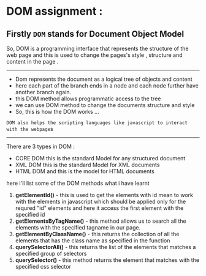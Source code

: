 # DOM assignment :
## Firstly `DOM` stands for Document Object Model
So, DOM is a programming interface that represents the structure of the web page and this is used to change the pages's style , structure and content in the page .

---

- Dom represents the document as a logical tree of objects and content
- here each part of the branch ends in a node and each node further have another branch again.
- this DOM method allows programmatic access to the tree
- we can use DOM method to change the documents structure and style
- So, this is how the DOM works ...

`DOM also helps the scripting languages like javascript to interact with the webpage`s

---

There are 3 types in DOM :
- CORE DOM this is the standard Model for any structured  document 
- XML DOM this is the standard Model for XML documents
- HTML DOM and this is the model for  HTML documents 

here i'll list some of the DOM methods what i have learnt

1) **getElementId()** - this is used to get the elements with id  mean to work with the elements in javascript which should be applied only for the requred "id" elements and here it access the first element with the specified id 
2) **getElementsByTagName()** - this method allows us to search all the elements with the specified tagname in our page.
3) **getElementByClassName()** - this returns the collection of all the elements that has the class name as specified in the function
4) **querySelectorAll()** - this returns the list of the elements that matches a specified group of selectors
5) **querySelector()** - this method returns the element that matches with the specified css selector
